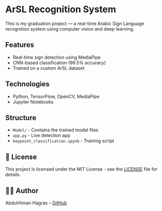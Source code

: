 # ArSL Recognition System 

This is my graduation project — a real-time Arabic Sign Language recognition system using computer vision and deep learning.

## Features
- Real-time sign detection using MediaPipe
- CNN-based classification (96.5% accuracy)
- Trained on a custom ArSL dataset

## Technologies
- Python, TensorFlow, OpenCV, MediaPipe
- Jupyter Notebooks

##  Structure
- `Model/` - Contains the trained model files
- `app.py` - Live detection app
- `keypoint_classification.ipynb` - Training script

## 📜 License
This project is licensed under the MIT License - see the [LICENSE](LICENSE) file for details.

## 👨‍💻 Author
Abdulrhman Hagras – [GitHub](https://github.com/Abdulrhman-Hagras)

